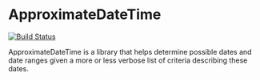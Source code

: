 # ApproximateDateTime

[![Build Status](https://travis-ci.org/wiese/ApproximateDateTime.svg?branch=master)](https://travis-ci.org/wiese/ApproximateDateTime)

ApproximateDateTime is a library that helps determine possible dates and date
ranges given a more or less verbose list of criteria describing these dates.
